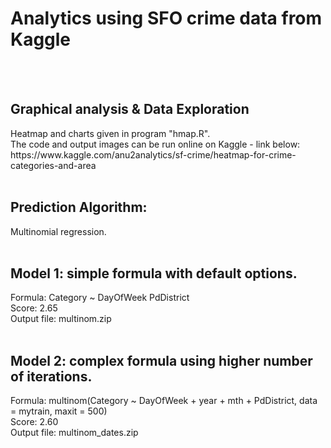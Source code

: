<h1>
Analytics using SFO crime data from Kaggle </h1><br><br>

<h2>Graphical analysis & Data Exploration </h2>
Heatmap and charts given in program "hmap.R". <br>
The code and output images can be run online on Kaggle - link below: <br>
https://www.kaggle.com/anu2analytics/sf-crime/heatmap-for-crime-categories-and-area <br><br>

<h2>Prediction Algorithm: </h2>
Multinomial regression.
<br><br>

<h2>Model 1: simple formula with default options. </h2>
Formula: Category ~ DayOfWeek PdDistrict<br>
Score: 2.65 <br>
Output file: multinom.zip <br> <br>

<h2>Model 2: complex formula using higher number of iterations. </h2>
Formula:  multinom(Category ~ DayOfWeek + year + mth + PdDistrict, 
                data = mytrain, maxit = 500)<br>
Score: 2.60 <br>
Output file: multinom_dates.zip <br>

